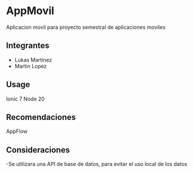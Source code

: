 # AppMovil
Aplicacion movil para proyecto semestral de aplicaciones moviles

## Integrantes
- Lukas Martinez    
- Martin Lopez

## Usage
Ionic 7
Node 20

## Recomendaciones
AppFlow


## Consideraciones
-Se utilizara una API de base de datos, para evitar el uso local de los datos
